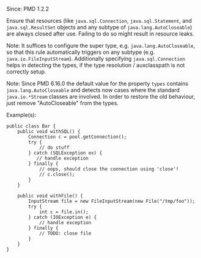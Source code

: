 Since: PMD 1.2.2

Ensure that resources (like `java.sql.Connection`, `java.sql.Statement`, and `java.sql.ResultSet` objects
and any subtype of `java.lang.AutoCloseable`) are always closed after use.
Failing to do so might result in resource leaks.

Note: It suffices to configure the super type, e.g. `java.lang.AutoCloseable`, so that this rule automatically triggers
on any subtype (e.g. `java.io.FileInputStream`). Additionally specifying `java.sql.Connection` helps in detecting
the types, if the type resolution / auxclasspath is not correctly setup.

Note: Since PMD 6.16.0 the default value for the property `types` contains `java.lang.AutoCloseable` and detects
now cases where the standard `java.io.*Stream` classes are involved. In order to restore the old behaviour,
just remove &quot;AutoCloseable&quot; from the types.

Example(s):
```
public class Bar {
    public void withSQL() {
        Connection c = pool.getConnection();
        try {
            // do stuff
        } catch (SQLException ex) {
           // handle exception
        } finally {
            // oops, should close the connection using 'close'!
            // c.close();
        }
    }

    public void withFile() {
        InputStream file = new FileInputStream(new File("/tmp/foo"));
        try {
            int c = file.in();
        } catch (IOException e) {
            // handle exception
        } finally {
            // TODO: close file
        }
    }
}
```
